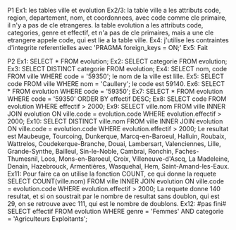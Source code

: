P1
Ex1: les tables ville et evolution
Ex2/3: la table ville a les attributs code, region, departement, nom, et coordonnees, avec code comme cle primaire, il n'y a pas de cle etrangeres.
       la table evolution a les attributs code, categories, genre et effectif, et n'a pas de cle primaires, mais a une cle etrangere appele code, qui est lie a la table ville.
Ex4: j'utilise les contraintes d'integrite referentielles avec 'PRAGMA foreign_keys = ON;'
Ex5: Fait

P2
Ex1: SELECT * FROM evolution;
Ex2: SELECT categorie FROM evolution;
Ex3: SELECT DISTINCT categorie FROM evolution;
Ex4: SELECT nom, code FROM ville WHERE code = '59350'; le nom de la ville est lille.
Ex5: SELECT code FROM ville WHERE nom = 'Caullery'; le code est 59140.
Ex6: SELECT * FROM evolution WHERE code = '59350';
Ex7: SELECT * FROM evolution WHERE code = '59350' ORDER BY effectif DESC;
Ex8: SELECT code FROM evolution WHERE effectif > 2000;
Ex9: SELECT ville.nom FROM ville INNER JOIN evolution ON ville.code = evolution.code WHERE evolution.effectif > 2000;
Ex10: SELECT DISTINCT ville.nom FROM ville INNER JOIN evolution ON ville.code = evolution.code WHERE evolution.effectif > 2000;
Le resultat est Maubeuge, Tourcoing, Dunkerque, Marcq-en-Baroeul, Halluin, Roubaix, Wattrelos, Coudekerque-Branche, Douai, Lambersart, Valenciennes, Lille, Grande-Synthe, Bailleul, Sin-le-Noble, Cambrai, Ronchin, Faches-Thumesnil, Loos, Mons-en-Baroeul, Croix, Villeneuve-d'Ascq, La Madeleine, Denain, Hazebrouck, Armentières, Wasquehal, Hem, Saint-Amand-les-Eaux.
Ex11: Pour faire ca on utilise la fonction COUNT, ce qui donne la requete SELECT COUNT(ville.nom) FROM ville INNER JOIN evolution ON ville.code = evolution.code WHERE evolution.effectif > 2000;
La requete donne 140 resultat, et si on soustrait par le nombre de resultat sans doublon, qui est 29, on se retrouve avec 111, qui est le nombre de doublons.
Ex12: #pas fini#  SELECT effectif FROM evolution WHERE genre = 'Femmes' AND categorie = 'Agriculteurs Exploitants';